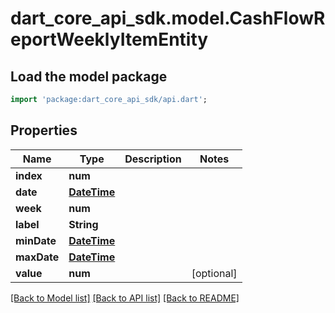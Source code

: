 # dart_core_api_sdk.model.CashFlowReportWeeklyItemEntity

## Load the model package
```dart
import 'package:dart_core_api_sdk/api.dart';
```

## Properties
Name | Type | Description | Notes
------------ | ------------- | ------------- | -------------
**index** | **num** |  | 
**date** | [**DateTime**](DateTime.md) |  | 
**week** | **num** |  | 
**label** | **String** |  | 
**minDate** | [**DateTime**](DateTime.md) |  | 
**maxDate** | [**DateTime**](DateTime.md) |  | 
**value** | **num** |  | [optional] 

[[Back to Model list]](../README.md#documentation-for-models) [[Back to API list]](../README.md#documentation-for-api-endpoints) [[Back to README]](../README.md)


